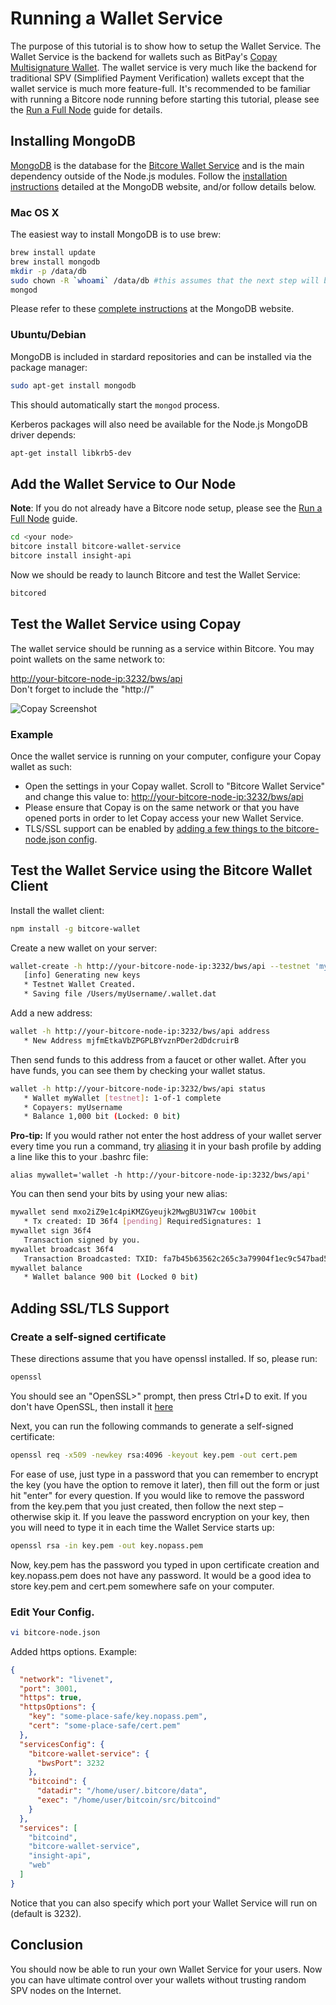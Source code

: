 # Running a Wallet Service
The purpose of this tutorial is to show how to setup the Wallet Service. The Wallet Service is the backend for wallets such as BitPay's [Copay Multisignature Wallet](https://copay.io). The wallet service is very much like the backend for traditional SPV (Simplified Payment Verification) wallets except that the wallet service is much more feature-full. It's recommended to be familiar with running a Bitcore node running before starting this tutorial, please see the [Run a Full Node](https://bitcore.io/guides/full-node/) guide for details.

## Installing MongoDB

[MongoDB](https://www.mongodb.com/) is the database for the [Bitcore Wallet Service](https://github.com/bitpay/bitcore-wallet-service) and is the main dependency outside of the Node.js modules. Follow the [installation instructions](https://docs.mongodb.com/manual/installation/) detailed at the MongoDB website, and/or follow details below.

### Mac OS X

The easiest way to install MongoDB is to use brew:

```bash
brew install update
brew install mongodb
mkdir -p /data/db
sudo chown -R `whoami` /data/db #this assumes that the next step will be run by the current user
mongod
```
Please refer to these [complete instructions](http://docs.mongodb.org/manual/tutorial/install-mongodb-on-os-x/) at the MongoDB website.

### Ubuntu/Debian

MongoDB is included in stardard repositories and can be installed via the package manager:

```bash
sudo apt-get install mongodb
```
This should automatically start the `mongod` process.

Kerberos packages will also need be available for the Node.js MongoDB driver depends:

```bash
apt-get install libkrb5-dev
```

## Add the Wallet Service to Our Node

**Note**: If you do not already have a Bitcore node setup, please see the [Run a Full Node](/guides/full-node) guide.

```bash
cd <your node>
bitcore install bitcore-wallet-service
bitcore install insight-api
```

Now we should be ready to launch Bitcore and test the Wallet Service:

```bash
bitcored
```

## Test the Wallet Service using Copay
The wallet service should be running as a service within Bitcore. You may point wallets on the same network to:

[http://your-bitcore-node-ip:3232/bws/api](http://your-bitcore-node-ip:3232/bws/api)<br>Don't forget to include the "http://"

![Copay Screenshot](https://i.imgur.com/2hsGXrx.png)

### Example
Once the wallet service is running on your computer, configure your Copay wallet as such:
- Open the settings in your Copay wallet. Scroll to "Bitcore Wallet Service" and change this value to: [http://your-bitcore-node-ip:3232/bws/api](http://your-bitcore-node-ip:3232/bws/api)
- Please ensure that Copay is on the same network or that you have opened ports in order to let Copay access your new Wallet Service.
- TLS/SSL support can be enabled by [adding a few things to the bitcore-node.json config](#adding-ssltls-support).

## Test the Wallet Service using the Bitcore Wallet Client
Install the wallet client:

```bash
npm install -g bitcore-wallet
```

Create a new wallet on your server:

```bash
wallet-create -h http://your-bitcore-node-ip:3232/bws/api --testnet 'myWallet' 1-1
   [info] Generating new keys
   * Testnet Wallet Created.
   * Saving file /Users/myUsername/.wallet.dat
```

Add a new address:

```bash
wallet -h http://your-bitcore-node-ip:3232/bws/api address
   * New Address mjfmEtkaVbZPGPLBYvznPDer2dDdcruirB
```

Then send funds to this address from a faucet or other wallet. After you have funds, you can see them by checking your wallet status.

```bash
wallet -h http://your-bitcore-node-ip:3232/bws/api status
   * Wallet myWallet [testnet]: 1-of-1 complete
   * Copayers: myUsername
   * Balance 1,000 bit (Locked: 0 bit)
```

**Pro-tip:** If you would rather not enter the host address of your wallet server every time you run a command, try [aliasing](https://wiki.manjaro.org/index.php?title=Aliases_in_.bashrc) it in your bash profile by adding a line like this to your .bashrc file:

```
alias mywallet='wallet -h http://your-bitcore-node-ip:3232/bws/api'
```

You can then send your bits by using your new alias:

```bash
mywallet send mxo2iZ9e1c4piKMZGyeujk2MwgBU31W7cw 100bit
   * Tx created: ID 36f4 [pending] RequiredSignatures: 1
mywallet sign 36f4
   Transaction signed by you.
mywallet broadcast 36f4
   Transaction Broadcasted: TXID: fa7b45b63562c265c3a79904f1ec9c547bad5dee1508ce63628047a9097bfd0e
mywallet balance
   * Wallet balance 900 bit (Locked 0 bit)
```

## Adding SSL/TLS Support
### Create a self-signed certificate
These directions assume that you have openssl installed. If so, please run:

```bash
openssl
```

You should see an "OpenSSL>" prompt, then press Ctrl+D to exit. If you don't have OpenSSL, then install it [here](http://www.openssl.org)

Next, you can run the following commands to generate a self-signed certificate:

```bash
openssl req -x509 -newkey rsa:4096 -keyout key.pem -out cert.pem
```

For ease of use, just type in a password that you can remember to encrypt the key (you have the option to remove it later), then fill out the form or just hit "enter" for every question. If you would like to remove the password from the key.pem that you just created, then follow the next step – otherwise skip it. If you leave the password encryption on your key, then you will need to type it in each time the Wallet Service starts up:

```bash
openssl rsa -in key.pem -out key.nopass.pem
```

Now, key.pem has the password you typed in upon certificate creation and key.nopass.pem does not have any password. It would be a good idea to store key.pem and cert.pem somewhere safe on your computer.

### Edit Your Config.

```bash
vi bitcore-node.json
```

Added https options. Example:

```json
{
  "network": "livenet",
  "port": 3001,
  "https": true,
  "httpsOptions": {
    "key": "some-place-safe/key.nopass.pem",
    "cert": "some-place-safe/cert.pem"
  },
  "servicesConfig": {
    "bitcore-wallet-service": {
      "bwsPort": 3232
    },
    "bitcoind": {
      "datadir": "/home/user/.bitcore/data",
      "exec": "/home/user/bitcoin/src/bitcoind"
    }
  },
  "services": [
    "bitcoind",
    "bitcore-wallet-service",
    "insight-api",
    "web"
  ]
}
```

Notice that you can also specify which port your Wallet Service will run on (default is 3232).

## Conclusion
You should now be able to run your own Wallet Service for your users. Now you can have ultimate control over your wallets without trusting random SPV nodes on the Internet.
